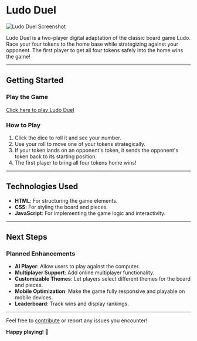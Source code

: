 # **Ludo Duel**

![Ludo Duel Screenshot]([https://postimg.cc/3Wb3M2HZ](https://i.postimg.cc/5NfyCm7D/Screenshot-2024-11-20-182353.png))

Ludo Duel is a two-player digital adaptation of the classic board game Ludo. Race your four tokens to the home base while strategizing against your opponent. The first player to get all four tokens safely into the home wins the game!

---

## **Getting Started**

### **Play the Game**
[Click here to play Ludo Duel](Link_to_Game)

### **How to Play**
1. Click the dice to roll it and see your number.
2. Use your roll to move one of your tokens strategically.
3. If your token lands on an opponent's token, it sends the opponent's token back to its starting position.
4. The first player to bring all four tokens home wins!

---

## **Technologies Used**

- **HTML**: For structuring the game elements.
- **CSS**: For styling the board and pieces.
- **JavaScript**: For implementing the game logic and interactivity.

---

## **Next Steps**

### **Planned Enhancements**
- **AI Player**: Allow users to play against the computer.
- **Multiplayer Support**: Add online multiplayer functionality.
- **Customizable Themes**: Let players select different themes for the board and pieces.
- **Mobile Optimization**: Make the game fully responsive and playable on mobile devices.
- **Leaderboard**: Track wins and display rankings.

---

Feel free to [contribute](https://github.com/AbdulSalam0123/Project-Ludo) or report any issues you encounter!

**Happy playing! 🎲**
